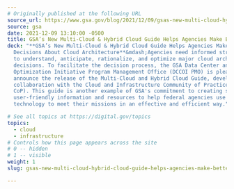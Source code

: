 ```yaml
---
# Originally published at the following URL
source_url: https://www.gsa.gov/blog/2021/12/09/gsas-new-multi-cloud-hybrid-cloud-guide-helps-agencies-make-better-decisions-about-cloud-architecture
source: gsa
date: 2021-12-09 13:10:00 -0500
title: GSA’s New Multi-Cloud & Hybrid Cloud Guide Helps Agencies Make Better Decisions About Cloud Architecture
deck: "**GSA’s New Multi-Cloud & Hybrid Cloud Guide Helps Agencies Make Better
  Decisions About Cloud Architecture**&mdash;Agencies need informed strategies
  to understand, anticipate, rationalize, and optimize major cloud architecture
  decisions. To facilitate the decision process, the GSA Data Center and Cloud
  Optimization Initiative Program Management Office (DCCOI PMO) is pleased to
  announce the release of the Multi-Cloud and Hybrid Cloud Guide, developed in
  collaboration with the Cloud and Infrastructure Community of Practice (C&I
  CoP). This guide is another example of GSA's commitment to creating simple,
  user-friendly information and resources to help federal agencies use
  technology to meet their missions in an effective and efficient way."

# See all topics at https://digital.gov/topics
topics:
  - cloud
  - infrastructure
# Controls how this page appears across the site
# 0 -- hidden
# 1 -- visible
weight: 1
slug: gsas-new-multi-cloud-hybrid-cloud-guide-helps-agencies-make-better-decisions-about-cloud-architecture

---
```

